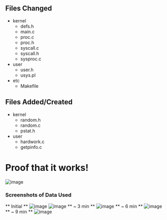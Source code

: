 ## Files Changed
- kernel
  - defs.h
  - main.c
  - proc.c
  - proc.h
  - syscall.c
  - syscall.h
  - sysproc.c
- user
  - user.h
  - usys.pl
- etc
  - Makefile
 
## Files Added/Created
- kernel
  - random.h
  - random.c
  - pstat.h
- user
  - hardwork.c
  - getpinfo.c

# Proof that it works!
![image](https://github.com/user-attachments/assets/5247f787-7821-48e3-bd80-77025a2fa8b4)


### Screenshots of Data Used
** Initial ** 
![image](https://github.com/user-attachments/assets/c03a30d7-f3c3-4758-a07c-0bd0ebd16ea0)
![image](https://github.com/user-attachments/assets/21dffa41-8b87-4e66-8d42-d93f22c815b7)
** ~ 3 min **
![image](https://github.com/user-attachments/assets/bf2e7418-87ec-454a-8d94-041af76dead6)
** ~ 6 min **
![image](https://github.com/user-attachments/assets/c2bc9840-8440-441d-a2b9-61fd989b9713)
** ~ 9 min **
![image](https://github.com/user-attachments/assets/5bfa2b74-4fb1-4089-8318-bd9961781a08)

